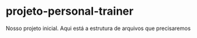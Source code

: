 # projeto-personal-trainer
 Nosso projeto inicial. Aqui está a estrutura de arquivos que precisaremos
